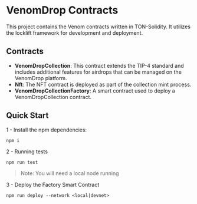 # VenomDrop Contracts

This project contains the Venom contracts written in TON-Solidity. It utilizes the locklift framework for development and deployment.

## Contracts

- **VenomDropCollection**: This contract extends the TIP-4 standard and includes additional features for airdrops that can be managed on the VenomDrop platform.
- **Nft**: The NFT contract is deployed as part of the collection mint process.
- **VenomDropCollectionFactory**: A smart contract used to deploy a VenomDropCollection contract.

## Quick Start

1 - Install the npm dependencies:

```
npm i
```

2 - Running tests

```
npm run test
```

> Note: You will need a local node running


3 - Deploy the Factory Smart Contract

```
npm run deploy --network <local|devnet>
```
